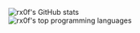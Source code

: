 ![rx0f's GitHub stats](https://github-readme-stats.vercel.app/api?username=rx0f&theme=tokyonight&count_private=true&show_icons=true)\
![rx0f's top programming languages](https://github-readme-stats.vercel.app/api/top-langs?username=rx0f&theme=prussian)
